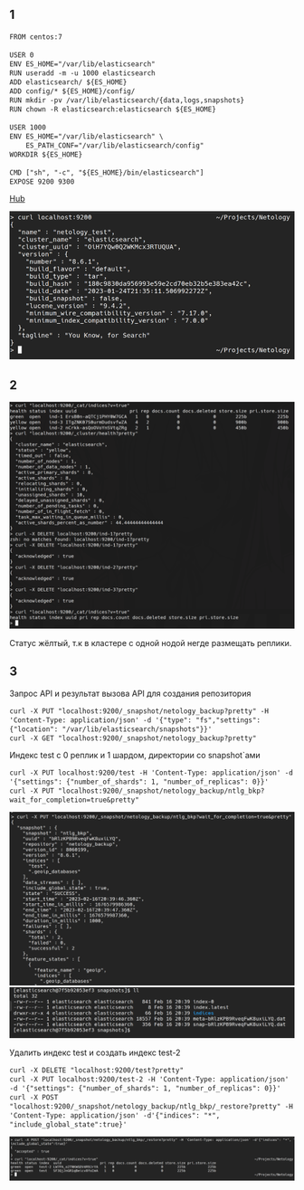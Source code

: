 ## 1
```
FROM centos:7

USER 0
ENV ES_HOME="/var/lib/elasticsearch"
RUN useradd -m -u 1000 elasticsearch
ADD elasticsearch/ ${ES_HOME}
ADD config/* ${ES_HOME}/config/
RUN mkdir -pv /var/lib/elasticsearch/{data,logs,snapshots} 
RUN chown -R elasticsearch:elasticsearch ${ES_HOME}  
  
USER 1000
ENV ES_HOME="/var/lib/elasticsearch" \
    ES_PATH_CONF="/var/lib/elasticsearch/config"
WORKDIR ${ES_HOME}

CMD ["sh", "-c", "${ES_HOME}/bin/elasticsearch"]
EXPOSE 9200 9300
```
[Hub](https://hub.docker.com/repository/docker/kitakami23/ntlg-elastic/general)

![](./assets/1.png)

## 2
![](./assets/2.png)

Статус жёлтый, т.к в кластере с одной нодой негде размещать реплики.

## 3
Запрос API и результат вызова API для создания репозитория
```
curl -X PUT "localhost:9200/_snapshot/netology_backup?pretty" -H 'Content-Type: application/json' -d '{"type": "fs","settings": {"location": "/var/lib/elasticsearch/snapshots"}}'
curl -X GET "localhost:9200/_snapshot/netology_backup?pretty"
```
Индекс test с 0 реплик и 1 шардом, директории со snapshot`ами
```
curl -X PUT localhost:9200/test -H 'Content-Type: application/json' -d '{"settings": {"number_of_shards": 1, "number_of_replicas": 0}}'
curl -X PUT "localhost:9200/_snapshot/netology_backup/ntlg_bkp?wait_for_completion=true&pretty"
```
![](./assets/3-1.png)
![](./assets/3-2.png)

Удалить индекс test и создать индекс test-2
```
curl -X DELETE "localhost:9200/test?pretty"
curl -X PUT localhost:9200/test-2 -H 'Content-Type: application/json' -d '{"settings": {"number_of_shards": 1, "number_of_replicas": 0}}'
curl -X POST "localhost:9200/_snapshot/netology_backup/ntlg_bkp/_restore?pretty" -H 'Content-Type: application/json' -d'{"indices": "*", "include_global_state":true}'
```
![](./assets/3-3.png)
